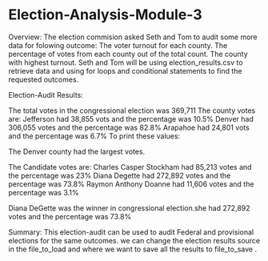 # Election-Analysis-Module-3
Overview:
The election commision asked Seth and Tom to audit some more data for folowing outcome:
	The voter turnout for each county.
	The percentage of votes from each county out of the total 	count.
	The county with highest turnout.
Seth and Tom will be using election_results.csv to retrieve data and using for loops and conditional statements to find the requested outcomes.

Election-Audit Results:

The total votes in the congressional election was 369,711
The county votes are:
	Jefferson had 38,855 vots and the percentage was 10.5%
	Denver had 306,055 votes and the percentage was 82.8%
	Arapahoe had 24,801 vots and the percentage was 6.7%
	To print these values:
	 
The Denver county had the largest votes. 
 
The Candidate votes are:
	Charles Casper Stockham had 85,213 votes and the percentage was 23%
	Diana Degette had 272,892 votes and the percentage was 	73.8%
	Raymon Anthony Doanne had 11,606 votes and the percentage was 3.1%
	 
Diana DeGette was the winner in congressional election.she had 272,892 votes and the percentage was 73.8%	

Summary:
This election-audit can be used to audit Federal and provisional elections for the same outcomes. we can change the election results source in the file_to_load and where we want to save all the results to file_to_save .
